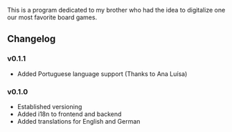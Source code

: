 This is a program dedicated to my brother who had the idea to digitalize one our most favorite board games.

## Changelog

### v0.1.1
- Added Portuguese language support (Thanks to Ana Luísa)

### v0.1.0
- Established versioning
- Added i18n to frontend and backend
- Added translations for English and German
